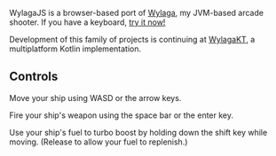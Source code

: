 WylagaJS is a browser-based port of [Wylaga](https://github.com/wylieallen/Wylaga), my JVM-based arcade shooter. If you have a keyboard, [try it now!](https://wylieallen.github.io/WylagaJS)

Development of this family of projects is continuing at [WylagaKT](https://github.com/wylieallen/WylagaKT), a multiplatform Kotlin implementation.

## Controls

Move your ship using WASD or the arrow keys.

Fire your ship's weapon using the space bar or the enter key.

Use your ship's fuel to turbo boost by holding down the shift key while moving. (Release to allow your fuel to replenish.)
